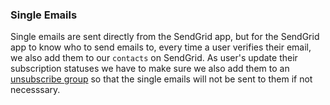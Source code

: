 ### Single Emails

Single emails are sent directly from the SendGrid app, but for the SendGrid app to know who to send emails to, every time a user verifies their email, we also add them to our `contacts` on SendGrid. As user's update their subscription statuses we have to make sure we also add them to an [unsubscribe group](https://docs.sendgrid.com/ui/sending-email/unsubscribe-groups) so that the single emails will not be sent to them if not necesssary.

